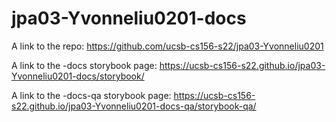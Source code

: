 # jpa03-Yvonneliu0201-docs
A link to the repo: https://github.com/ucsb-cs156-s22/jpa03-Yvonneliu0201

A link to the -docs storybook page: https://ucsb-cs156-s22.github.io/jpa03-Yvonneliu0201-docs/storybook/

A link to the -docs-qa storybook page: https://ucsb-cs156-s22.github.io/jpa03-Yvonneliu0201-docs-qa/storybook-qa/
